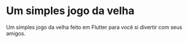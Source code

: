 # Um simples jogo da velha

Um simples jogo da velha feito em Flutter para você si divertir com seus amigos.

